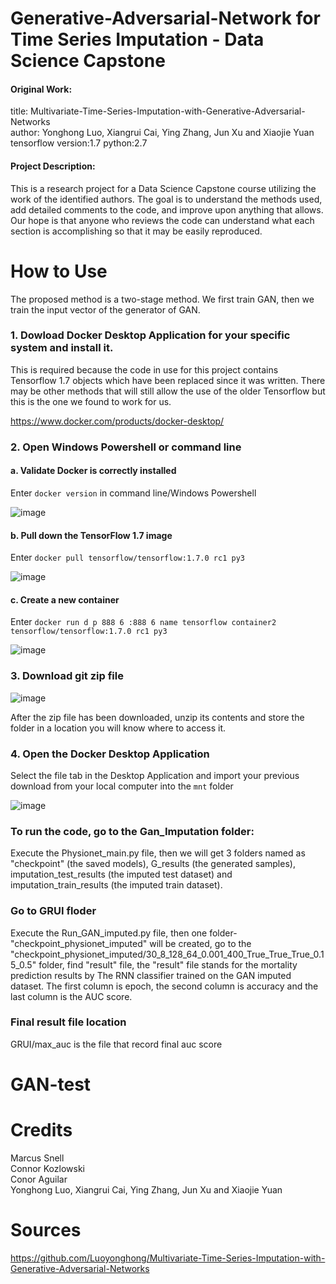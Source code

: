 # Generative-Adversarial-Network for Time Series Imputation - Data Science Capstone
#### Original Work:
title: Multivariate-Time-Series-Imputation-with-Generative-Adversarial-Networks\
author: Yonghong Luo, Xiangrui Cai, Ying Zhang, Jun Xu and Xiaojie Yuan\
tensorflow version:1.7 python:2.7

#### Project Description: 
This is a research project for a Data Science Capstone course utilizing the work of the identified authors.  The goal is to understand the methods used, add detailed comments to the code, and improve upon anything that allows.  Our hope is that anyone who reviews the code can understand what each section is accomplishing so that it may be easily reproduced.   

# How to Use
The proposed method is a two-stage method. We first train GAN, then we train the input vector of the generator of GAN.

### 1. Dowload Docker Desktop Application for your specific system and install it.
This is required because the code in use for this project contains Tensorflow 1.7 objects which have been replaced since it was written.  There may be other methods that will still allow the use of the older Tensorflow but this is the one we found to work for us.

https://www.docker.com/products/docker-desktop/

### 2. Open Windows Powershell or command line

#### a. Validate Docker is correctly installed

Enter `docker version` in command line/Windows Powershell

![image](https://github.com/user-attachments/assets/2812e749-110d-4c43-9878-c914fe3abda7)

#### b. Pull down the TensorFlow 1.7 image

Enter `docker pull tensorflow/tensorflow:1.7.0 rc1 py3`

![image](https://github.com/user-attachments/assets/9af7e386-cb93-4f6a-a390-2b5b67dd8ec1)

#### c. Create a new container

Enter `docker run d p 888 6 :888 6 name tensorflow container2 tensorflow/tensorflow:1.7.0 rc1 py3`

![image](https://github.com/user-attachments/assets/4fd398d5-12f6-46b0-9866-4f10c55fbff5)

### 3. Download git zip file

![image](https://github.com/user-attachments/assets/1d0ea635-c14c-4d06-8cf4-5efc1455c110)

After the zip file has been downloaded, unzip its contents and store the folder in a location you will know where to access it.

### 4. Open the Docker Desktop Application

Select the file tab in the Desktop Application and import your previous download from your local computer into the `mnt` folder

![image](https://github.com/user-attachments/assets/ad9e13fc-61f2-49f0-b318-31d89b4c7469)




### To run the code, go to the Gan_Imputation folder:
 Execute the Physionet_main.py file, then we will get 3 folders named as "checkpoint" (the saved models), G_results (the generated samples), imputation_test_results (the imputed test dataset) and imputation_train_results (the imputed train dataset).
 
### Go to GRUI floder
Execute the Run_GAN_imputed.py file, then one folder-"checkpoint_physionet_imputed" will be created, go to the "checkpoint_physionet_imputed/30_8_128_64_0.001_400_True_True_True_0.15_0.5" folder, find "result" file, the "result" file stands for the mortality prediction results by The RNN classifier trained on the GAN imputed dataset. The first column is epoch, the second column is accuracy and the last column is the AUC score.
### Final result file location
GRUI/max_auc  is the file that record final auc score
# GAN-test

# Credits
Marcus Snell\
Connor Kozlowski\
Conor Aguilar\
Yonghong Luo, Xiangrui Cai, Ying Zhang, Jun Xu and Xiaojie Yuan

# Sources
https://github.com/Luoyonghong/Multivariate-Time-Series-Imputation-with-Generative-Adversarial-Networks
